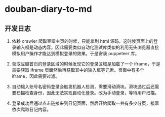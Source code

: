# douban-diary-to-md

## 开发日志

1. 依赖 crawler 爬取豆瓣主页的时候，只能拿到 html 源码，这时候页面上的登录输入框是动态内容，因此需要类似自动化测试库类似的利用无头浏览器直接模拟用户操作才能达到模拟登录的效果。于是安装 puppeteer 库。

2. 获取豆瓣首页的登录区域的时候发现它的登录区域是加载了一个 iframe，于是需要获取 iframe 页面然后再获取其中的输入框等元素。页面中有多个 iframe，因此需要过滤。

3. 自动输入账号名密码登录会触发机器人检测，需要滑动滑块。滑块通过后还需要扫描检查身份，因此无法实现自动化登录。改为手动登录，等待用户扫描。

4. 登录成功后通过点击链接来到日记页面，然后开始爬取一共有多少分页，接着依次爬取日记内容。